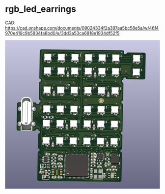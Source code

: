 # rgb_led_earrings

CAD:
https://cad.onshape.com/documents/09024334f2a397aa5bc58e5a/w/46f4970e419c9b5834fa8bd0/e/3dd3a53ca6818e1934df52f5

![a render of the PCB](docs/earring_PCB_render.png)

